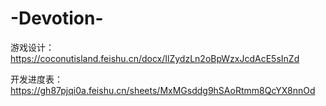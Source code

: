 # -Devotion-

游戏设计：
https://coconutisland.feishu.cn/docx/IlZydzLn2oBpWzxJcdAcE5sInZd

开发进度表：
https://gh87pjqi0a.feishu.cn/sheets/MxMGsddg9hSAoRtmm8QcYX8nnOd
